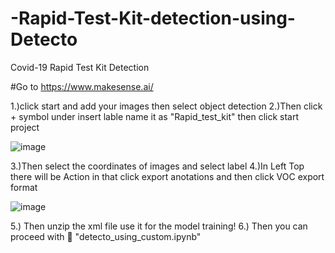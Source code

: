 # -Rapid-Test-Kit-detection-using-Detecto
Covid-19 Rapid Test Kit Detection


#Go to https://www.makesense.ai/ 

1.)click start and add your images then select object detection
2.)Then click + symbol under insert lable name it as "Rapid_test_kit" then click start project

![image](https://user-images.githubusercontent.com/79897231/152198970-667e34b7-5f74-4bc2-9989-78e84021a109.png)

3.)Then select the coordinates of images and select label
4.)In Left Top there will be Action in that click export anotations and then click VOC export format

![image](https://user-images.githubusercontent.com/79897231/152199908-3277948b-b704-44bf-b6bb-acb5394f3223.png)

5.) Then unzip the xml file use it for the model training!
6.) Then you can proceed with 🎯 "detecto_using_custom.ipynb"

